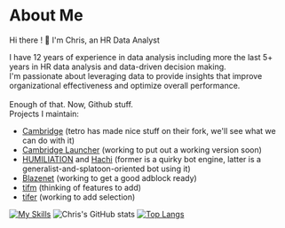# About Me
Hi there ! 👋 I'm Chris, an HR Data Analyst<br>

I have 12 years of experience in data analysis including more the last 5+ years in HR data analysis and data-driven decision making.<br>
I'm passionate about leveraging data to provide insights that improve organizational effectiveness and optimize overall performance.<br>
<br>
Enough of that. Now, Github stuff.<br>
Projects I maintain:
* [Cambridge](https://github.com/MillaBasset/cambridge) (tetro has made nice stuff on their fork, we'll see what we can do with it)
* [Cambridge Launcher](https://github.com/Rexxt/cambridge-launcher) (working to put out a working version soon)
* [HUMILIATION](https://github.com/Rexxt/humiliation-discord) and [Hachi](https://github.com/Rexxt/hachi-discord) (former is a quirky bot engine, latter is a generalist-and-splatoon-oriented bot using it)
* [Blazenet](https://github.com/Rexxt/blazenet) (working to get a good adblock ready)
* [tifm](https://github.com/Rexxt/tifm) (thinking of features to add)
* [tifer](https://github.com/Rexxt/tifer) (working to add selection)

[![My Skills](https://skillicons.dev/icons?i=py,github,linux,docker,css,html,r,git,powershell,visualstudio,vscode,discord,stackoverflow)](https://skillicons.dev)
![Chris's GitHub stats](https://github-readme-stats.vercel.app/api?username=ChrisMuba&show_icons=true&theme=vision-friendly-dark&hide_border=0)
[![Top Langs](https://github-readme-stats.vercel.app/api/top-langs/?username=ChrisMuba&theme=vision-friendly-dark&hide_border=0)](https://github.com/anuraghazra/github-readme-stats)
